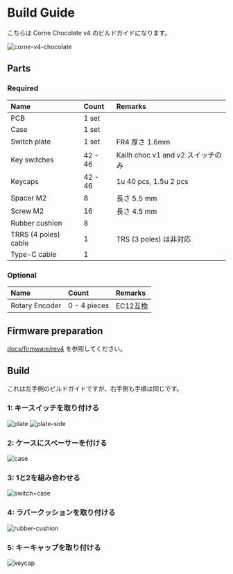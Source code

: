 # Build Guide
こちらは Corne Chocolate v4 のビルドガイドになります。

![corne-v4-chocolate](https://github.com/foostan/crkbd/assets/736191/cb352424-9f66-4ad0-9deb-66710e60a781)

## Parts

### Required

| Name                 | Count   | Remarks                     |
|:---------------------|:--------|:----------------------------|
| PCB                  | 1 set   |                             |
| Case                 | 1 set   |                             |
| Switch plate         | 1 set   | FR4 厚さ 1.6mm                |
| Key switches         | 42 - 46 | Kailh choc v1 and v2 スイッチのみ |
| Keycaps              | 42 - 46 | 1u 40 pcs, 1.5u 2 pcs       |
| Spacer M2            | 8       | 長さ 5.5 mm                   |
| Screw M2             | 16      | 長さ 4.5 mm                   |
| Rubber cushion       | 8       |                             |
| TRRS (4 poles) cable | 1       | TRS (3 poles) は非対応          |
| Type-C cable         | 1       |                             |

### Optional

| Name           | Count        | Remarks |
|:---------------|:-------------|:--------|
| Rotary Encoder | 0 - 4 pieces | EC12互換  |

## Firmware preparation
[docs/firmware/rev4](../../firmware/rev4/firmware_jp.md) を参照してください。

## Build
これは左手側のビルドガイドですが、右手側も手順は同じです。

### 1: キースイッチを取り付ける
![plate](https://github.com/foostan/crkbd/assets/736191/c1f87d76-35b6-4aeb-b8c1-26124c8daf27)
![plate-side](https://github.com/foostan/crkbd/assets/736191/781b7c37-877d-4206-aaa6-dac7cd261063)

### 2: ケースにスペーサーを付ける
![case](https://github.com/foostan/crkbd/assets/736191/3f295698-29c5-4ed4-9973-3297876a9fc3)

### 3: 1と2を組み合わせる
![switch+case](https://github.com/foostan/crkbd/assets/736191/69c56486-54b5-4a95-9d15-6619ade7d521)

### 4: ラバークッションを取り付ける
![rubber-cushion](https://github.com/foostan/crkbd/assets/736191/b74e9650-e709-4246-b35d-f8e0b8ebc646)

### 5: キーキャップを取り付ける
![keycap](https://github.com/foostan/crkbd/assets/736191/58cea8d4-d596-4379-ba91-5d9adb52ecca)
